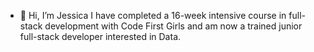 - 👋 Hi, I’m Jessica
  I have completed a 16-week intensive course in full-stack development with Code First Girls and am now a trained junior full-stack developer interested in Data. 
